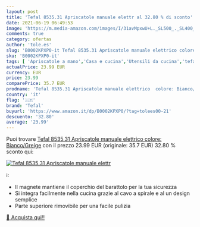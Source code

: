 ```yaml
---
layout: post
title: 'Tefal 8535.31 Apriscatole manuale elettr al 32.80 % di sconto'
date: 2021-06-19 06:49:53
image: 'https://m.media-amazon.com/images/I/31avMpxwU+L._SL500_._SL400_.jpg'
comments: true
category: ofertas
author: 'tole.es'
slug: 'B0002KPXP0-it Tefal 8535.31 Apriscatole manuale elettrico colore:...'
sku: 'B0002KPXP0-it'
tags: [ 'Apriscatole a mano','Casa e cucina','Utensili da cucina','tefal', ]
actualPrice: 23.99 EUR
currency: EUR
price: 23.99
comparePrice: 35.7 EUR
prodname: 'Tefal 8535.31 Apriscatole manuale elettrico  colore: Bianco/Greige'
country: 'it'
flag: '🇮🇹'
brand: 'Tefal'
buyurl: 'https://www.amazon.it/dp/B0002KPXP0/?tag=tolees00-21'
descuento: '32.80'
average: '23.99'
---
```


Puoi trovare [Tefal 8535.31 Apriscatole manuale elettrico  colore: Bianco/Greige](https://www.amazon.it/dp/B0002KPXP0/?tag=tolees00-21) con il prezzo 23.99 EUR (originale: 35.7 EUR) 32.80 % sconto qui:

[![Tefal 8535.31 Apriscatole manuale elettr](https://m.media-amazon.com/images/I/31avMpxwU+L._SL500_._SL400_.jpg)](https://www.amazon.it/dp/B0002KPXP0/?tag=tolees00-21)

ℹ️:

- Il magnete mantiene il coperchio del barattolo per la tua sicurezza
- Si integra facilmente nella cucina grazie al cavo a spirale e al un design semplice
- Parte superiore rimovibile per una facile pulizia

[🛒 Acquista qui!!](https://www.amazon.it/dp/B0002KPXP0/?tag=tolees00-21)
